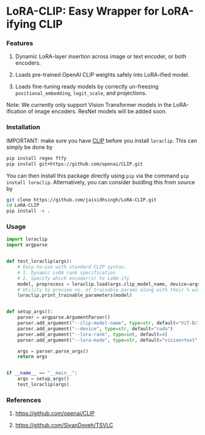 # LoRA-CLIP: Easy Wrapper for LoRA-ifying CLIP

### Features

1. Dynamic LoRA-layer insertion across image or text encoder, or both encoders.

2. Loads pre-trained OpenAI CLIP weights safely into LoRA-ified model.

3. Loads fine-tuning ready models by correctly un-freezing `positional_embedding`, `logit_scale`, and projections.

Note: We currently only support Vision Transformer models in the LoRA-ification of image encoders. ResNet models will be added soon.

### Installation

IMPORTANT: make sure you have <a href="https://github.com/openai/CLIP">CLIP</a> before you install `loraclip`. This can simply be done by

```bash
pip install regex ftfy
pip install git+https://github.com/openai/CLIP.git
```

You can then install this package directly using `pip` via the command `pip install loraclip`. Alternatively, you can consider buidling this from source by 

```bash
git clone https://github.com/jaisidhsingh/LoRA-CLIP.git
cd LoRA-CLIP
pip install -e .
```

### Usage

```python
import loraclip
import argparse


def test_loraclip(args):
	# Easy-to-use with standard CLIP syntax.
	# 1. Dynamic LoRA rank specification
	# 2. Specify which encoder(s) to LoRA-ify
	model, preprocess = loraclip.load(args.clip_model_name, device=args.device, r=args.lora_rank, lora_mode=args.lora_mode)
	# Utility to preview no. of trainable params along with their % with total params.
	loraclip.print_trainable_parameters(model)


def setup_args():
	parser = argparse.ArgumentParser()
	parser.add_argument("--clip-model-name", type=str, default="ViT-B/16")
	parser.add_argument("--device", type=str, default="cuda")
	parser.add_argument("--lora-rank", type=int, default=4)
	parser.add_argument("--lora-mode", type=str, default="vision+text", choices=["vision", "text", "vision+text"])

	args = parser.parse_args()
	return args


if __name__ == "__main__":
    args = setup_args()
    test_loraclip(args)
```

### References

1. <a href="https://github.com/openai/CLIP">https://github.com/openai/CLIP</a>

2. <a href="https://github.com/SivanDoveh/TSVLC">https://github.com/SivanDoveh/TSVLC</a>
